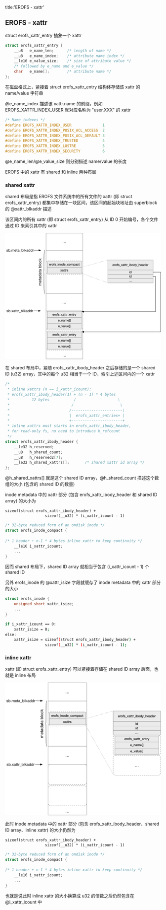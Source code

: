 title:'EROFS - xattr'
## EROFS - xattr


struct erofs_xattr_entry 抽象一个 xattr

```c
struct erofs_xattr_entry {
	__u8   e_name_len;      /* length of name */
	__u8   e_name_index;    /* attribute name index */
	__le16 e_value_size;    /* size of attribute value */
	/* followed by e_name and e_value */
	char   e_name[];        /* attribute name */
};
```

在磁盘格式上，紧接着 struct erofs_xattr_entry 结构体存储该 xattr 的 name/value 字符串

@e_name_index 描述该 xattr.name 的前缀，例如 EROFS_XATTR_INDEX_USER 就对应名称为 "user.XXX" 的 xattr

```c
/* Name indexes */
#define EROFS_XATTR_INDEX_USER              1
#define EROFS_XATTR_INDEX_POSIX_ACL_ACCESS  2
#define EROFS_XATTR_INDEX_POSIX_ACL_DEFAULT 3
#define EROFS_XATTR_INDEX_TRUSTED           4
#define EROFS_XATTR_INDEX_LUSTRE            5
#define EROFS_XATTR_INDEX_SECURITY          6
```

@e_name_len/@e_value_size 则分别描述 name/value 的长度


EROFS 中的 xattr 有 shared 和 inline 两种布局

### shared xattr

shared 布局是指 EROFS 文件系统中的所有文件的 xattr (即 struct erofs_xattr_entry) 都集中存储在一块区间，该区间的起始块地址由 superblock 的 @xattr_blkaddr 描述

该区间内的所有 xattr (即 struct erofs_xattr_entry) 从 ID 0 开始编号，各个文件通过 ID 来索引其中的 xattr

![erofs_xattr_shared](media/16593413466917/erofs_xattr_shared.png)


在 shared 布局中，紧随 erofs_xattr_ibody_header 之后存储的是一个 shared ID (u32) array，其中的每个 u32 相当于一个 ID，索引上述区间内的一个 xattr

```c
/*
 * inline xattrs (n == i_xattr_icount):
 * erofs_xattr_ibody_header(1) + (n - 1) * 4 bytes
 *          12 bytes           /                   \
 *                            /                     \
 *                           /-----------------------\
 *                           |  erofs_xattr_entries+ |
 *                           +-----------------------+
 * inline xattrs must starts in erofs_xattr_ibody_header,
 * for read-only fs, no need to introduce h_refcount
 */
struct erofs_xattr_ibody_header {
	__le32 h_reserved;
	__u8   h_shared_count;
	__u8   h_reserved2[7];
	__le32 h_shared_xattrs[];       /* shared xattr id array */
};
```

@h_shared_xattrs[] 就是这个 shared ID array，@h_shared_count 描述这个数组的大小 (包含的 shared ID 的数量)


inode metadata 中的 xattr 部分 (包含 erofs_xattr_ibody_header 和 shared ID array) 的大小为

```
sizeof(struct erofs_xattr_ibody_header) +
                  sizeof(__u32) * (i_xattr_icount - 1)
```

```c
/* 32-byte reduced form of an ondisk inode */
struct erofs_inode_compact {

/* 1 header + n-1 * 4 bytes inline xattr to keep continuity */
	__le16 i_xattr_icount;
	...
}
```

因而 shared 布局下，shared ID array 就相当于包含 (i_xattr_icount - 1) 个 shared ID


另外 erofs_inode 的 @xattr_isize 字段就缓存了 inode metadata 中的 xattr 部分的大小

```c
struct erofs_inode {
	unsigned short xattr_isize;
	...
}
```

```sh
if i_xattr_icount == 0:
    xattr_isize = 0;
else:
    xattr_isize = sizeof(struct erofs_xattr_ibody_header) +
                  sizeof(__u32) * (i_xattr_icount - 1);
```


### inline xattr

xattr (即 struct erofs_xattr_entry) 可以紧接着存储在 shared ID array 后面，也就是 inline 布局

![erofs_xattr_inline](media/16593413466917/erofs_xattr_inline.png)

此时 inode metadata 中的 xattr 部分 (包含 erofs_xattr_ibody_header、shared ID array、inline xattr) 的大小仍然为

```
sizeof(struct erofs_xattr_ibody_header) +
                  sizeof(__u32) * (i_xattr_icount - 1)
```

```c
/* 32-byte reduced form of an ondisk inode */
struct erofs_inode_compact {

/* 1 header + n-1 * 4 bytes inline xattr to keep continuity */
	__le16 i_xattr_icount;
	...
}
```

也就是说此时 inline xattr 的大小换算成 u32 的倍数之后仍然包含在 @i_xattr_icount 中